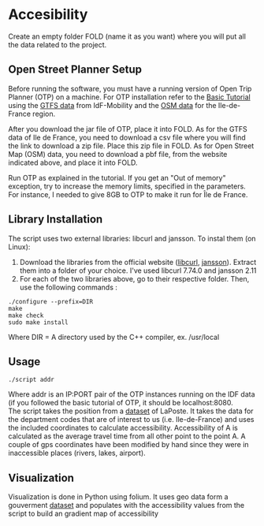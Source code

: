 # Accesibility

Create an empty folder FOLD (name it as you want) where you will put all the data related to the project.

## Open Street Planner Setup
Before running the software, you must have a running version of Open Trip Planner (OTP) on a machine.
For OTP installation refer to the [Basic Tutorial](http://docs.opentripplanner.org/en/latest/Basic-Tutorial/) using the [GTFS data](https://data.iledefrance-mobilites.fr/explore/dataset/offre-horaires-tc-gtfs-idf/information/) from IdF-Mobility and the [OSM data](http://download.geofabrik.de/europe/france/ile-de-france.html) for the Ile-de-France region. 

After you download the jar file of OTP, place it into FOLD.
As for the GTFS data of Ile de France, you need to download a csv file where you will find the link to download a zip file. Place this zip file in FOLD. As for Open Street Map (OSM) data, you need to download a pbf file, from the website indicated above, and place it into FOLD.

Run OTP as explained in the tutorial. If you get an "Out of memory" exception, try to increase the memory limits, specified in the parameters. For instance, I needed to give 8GB to OTP to make it run for Île de France.

## Library Installation
The script uses two external libraries: libcurl and jansson. To instal them (on Linux):
1. Download the libraries from the official website ([libcurl](https://curl.se/download.html), [jansson](http://digip.org/jansson/releases/)). Extract them into a folder of your choice. I've used libcurl 7.74.0 and jansson 2.11
2. For each of the two libraries above, go to their respective folder. Then, use the following commands :
```{cmd}
./configure --prefix=DIR
make 
make check
sudo make install
```
Where DIR = A directory used by the C++ compiler, ex. /usr/local

## Usage
```
./script addr
```
Where addr is an IP:PORT pair of the OTP instances running on the IDF data (if you followed the basic tutorial of OTP, it should be localhost:8080.  
The script takes the position from a [dataset](https://datanova.laposte.fr/explore/dataset/laposte_hexasmal/) of LaPoste. It takes the data for the department codes that are of interest to us (i.e. Ile-de-France) and uses the included coordinates to calculate accessibility. Accessibility of A is calculated as the average travel time from all other point to the point A. A couple of gps coordinates have been modified by hand since they were in inaccessible places (rivers, lakes, airport).

## Visualization
Visualization is done in Python using folium. It uses geo data form a gouverment [dataset](https://www.data.gouv.fr/en/datasets/apur-communes-ile-de-france/#_) and populates with the accessibility values from the script to build an gradient map of accessibility
